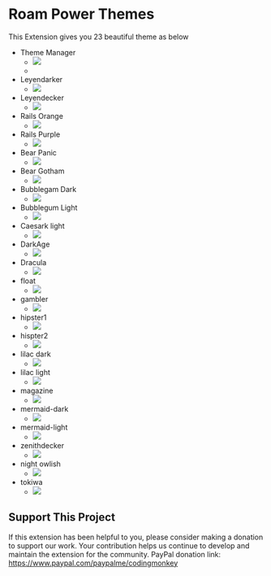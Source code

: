 # Roam Power Themes

This Extension gives you 23 beautiful theme as below
- Theme Manager
    - ![](https://firebasestorage.googleapis.com/v0/b/firescript-577a2.appspot.com/o/imgs%2Fapp%2FExploreSpace%2FTDzPIseMY_.31.47.gif?alt=media&token=69075b59-b268-4eb7-a28e-f0ad113212d4)
    - 
- Leyendarker
    - ![](https://firebasestorage.googleapis.com/v0/b/firescript-577a2.appspot.com/o/imgs%2Fapp%2FExploreSpace%2F3_HoYe1F0A.png?alt=media&token=94a64645-ff8e-4a0f-98e3-b11771027ea0)
- Leyendecker
    - ![](https://firebasestorage.googleapis.com/v0/b/firescript-577a2.appspot.com/o/imgs%2Fapp%2FExploreSpace%2F9Wp9qN4sK_.png?alt=media&token=01004ee4-4881-4a64-8393-d7cd94f71b74)
- Rails Orange
    - ![](https://firebasestorage.googleapis.com/v0/b/firescript-577a2.appspot.com/o/imgs%2Fapp%2FExploreSpace%2F0AefF5_goy.png?alt=media&token=3c874467-20f0-4cd6-86ae-6d2a7f9bbab7)
- Rails Purple
    - ![](https://firebasestorage.googleapis.com/v0/b/firescript-577a2.appspot.com/o/imgs%2Fapp%2FExploreSpace%2FVbunxswOKX.png?alt=media&token=9f8083e2-7a01-4221-8273-8db315ccc418)
- Bear Panic
    - ![](https://firebasestorage.googleapis.com/v0/b/firescript-577a2.appspot.com/o/imgs%2Fapp%2FExploreSpace%2Fwu0huc3JzK.png?alt=media&token=a96e986e-1642-4f2a-ba72-229fe5679075)
- Bear Gotham
    - ![](https://firebasestorage.googleapis.com/v0/b/firescript-577a2.appspot.com/o/imgs%2Fapp%2FExploreSpace%2F8xGPu4gkIw.png?alt=media&token=40becab2-caa5-4abd-a0d8-9ec87a70a90d)
- Bubblegam Dark
    - ![](https://firebasestorage.googleapis.com/v0/b/firescript-577a2.appspot.com/o/imgs%2Fapp%2FExploreSpace%2F3xElrm2Nsq.png?alt=media&token=4d36d96d-078c-4431-b5f6-7f365d330456)
- Bubblegum Light
    - ![](https://firebasestorage.googleapis.com/v0/b/firescript-577a2.appspot.com/o/imgs%2Fapp%2FExploreSpace%2FxuaFKvayDK.png?alt=media&token=960f88cb-8b3b-4e84-8a11-dd0bbff8e1f0)
- Caesark light
    - ![](https://firebasestorage.googleapis.com/v0/b/firescript-577a2.appspot.com/o/imgs%2Fapp%2FExploreSpace%2FrsceGSXYzB.png?alt=media&token=dd630f1d-429d-4517-b4cb-6b0f516d43ae)
- DarkAge
    - ![](https://firebasestorage.googleapis.com/v0/b/firescript-577a2.appspot.com/o/imgs%2Fapp%2FExploreSpace%2Fv1wNnHLf_i.png?alt=media&token=6309f709-1e8a-4ac4-b245-898856447f6f)
- Dracula
    - ![](https://firebasestorage.googleapis.com/v0/b/firescript-577a2.appspot.com/o/imgs%2Fapp%2FExploreSpace%2F_ALiT7BaL6.png?alt=media&token=be0ff15f-0916-4203-96f4-b2154b8c6308)
- float
    - ![](https://firebasestorage.googleapis.com/v0/b/firescript-577a2.appspot.com/o/imgs%2Fapp%2FExploreSpace%2Fqzuqiy-8WV.png?alt=media&token=d011bc66-b603-401a-8627-5357e8bee45c)
- gambler
    - ![](https://firebasestorage.googleapis.com/v0/b/firescript-577a2.appspot.com/o/imgs%2Fapp%2FExploreSpace%2FLEDx0a_pAi.png?alt=media&token=ac6b4849-b17e-45f1-a4e8-201f1f1464f6)
- hipster1
    - ![](https://firebasestorage.googleapis.com/v0/b/firescript-577a2.appspot.com/o/imgs%2Fapp%2FExploreSpace%2Fxh9JQbObf9.png?alt=media&token=0588bc9b-8317-4374-81bd-f4b55d97032c)
- hispter2
    - ![](https://firebasestorage.googleapis.com/v0/b/firescript-577a2.appspot.com/o/imgs%2Fapp%2FExploreSpace%2FLk6j51h1xB.png?alt=media&token=b0932fb7-911b-458c-a551-978443f0c01b)
- lilac dark
    - ![](https://firebasestorage.googleapis.com/v0/b/firescript-577a2.appspot.com/o/imgs%2Fapp%2FExploreSpace%2F_jn_M3IkQj.png?alt=media&token=acda7b0b-9b00-4604-af8c-9b72567e3194)
- lilac light
    - ![](https://firebasestorage.googleapis.com/v0/b/firescript-577a2.appspot.com/o/imgs%2Fapp%2FExploreSpace%2F7aUcG1mB6y.png?alt=media&token=43fc842d-fe8a-4917-a7a7-1c2ec1e18b0d)
- magazine
    - ![](https://firebasestorage.googleapis.com/v0/b/firescript-577a2.appspot.com/o/imgs%2Fapp%2FExploreSpace%2FGJRcpJjx4S.png?alt=media&token=6a1d33fe-99e0-4ef5-a7c2-79d60b72cee3)
- mermaid-dark
    - ![](https://firebasestorage.googleapis.com/v0/b/firescript-577a2.appspot.com/o/imgs%2Fapp%2FExploreSpace%2FIRNmesIqg7.png?alt=media&token=d87bb6ed-917a-49e2-8bf5-6285d8a0526d)
- mermaid-light
    - ![](https://firebasestorage.googleapis.com/v0/b/firescript-577a2.appspot.com/o/imgs%2Fapp%2FExploreSpace%2FqdoBYLPM-B.png?alt=media&token=ade5c972-56ba-42f7-bacf-bbabee7ade87)
- zenithdecker
    - ![](https://firebasestorage.googleapis.com/v0/b/firescript-577a2.appspot.com/o/imgs%2Fapp%2FExploreSpace%2FVbkUDW66_x.png?alt=media&token=db91e8c5-646d-4522-98bd-a5ae7e26f4b5)
- night owlish
    - ![](https://firebasestorage.googleapis.com/v0/b/firescript-577a2.appspot.com/o/imgs%2Fapp%2FExploreSpace%2Fy4qqFE18er.png?alt=media&token=64b5e072-c91b-4add-b710-454df481f1e2)
- tokiwa
    - ![](https://firebasestorage.googleapis.com/v0/b/firescript-577a2.appspot.com/o/imgs%2Fapp%2FExploreSpace%2F8t1InLIpTY.png?alt=media&token=f305c1f2-bbaf-4131-b3ec-37a9d4bc1f53)


## Support This Project
If this extension has been helpful to you, please consider making a donation to support our work. Your contribution helps us continue to develop and maintain the extension for the community.
PayPal donation link: https://www.paypal.com/paypalme/codingmonkey